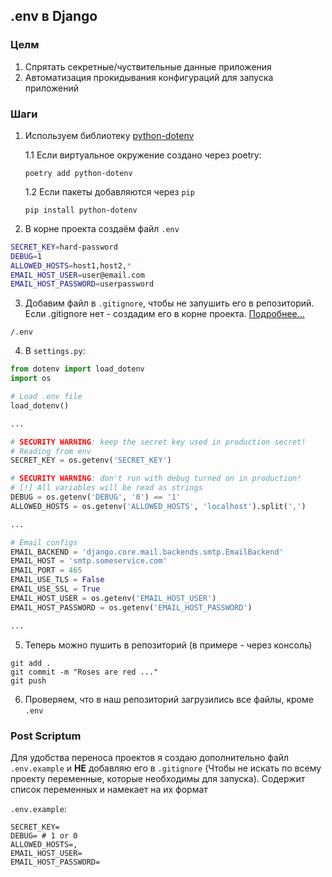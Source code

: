 ## .env в Django

### Целм

1. Спрятать секретные/чуствительные данные приложения
2. Автоматизация прокидывания конфигураций для запуска приложений

### Шаги
1. Используем библиотеку [python-dotenv](https://pypi.org/project/python-dotenv/)

    1.1 Если виртуальное окружение создано через poetry:
    ```
    poetry add python-dotenv
    ```
   
    1.2 Если пакеты добавляются через `pip`
    ```
    pip install python-dotenv
    ```

2. В корне проекта создаём файл `.env`
```bash
SECRET_KEY=hard-password
DEBUG=1
ALLOWED_HOSTS=host1,host2,*
EMAIL_HOST_USER=user@email.com
EMAIL_HOST_PASSWORD=userpassword
```

3. Добавим файл в `.gitignore`, чтобы не запушить его в репозиторий. Если .gitignore нет - создадим его в корне проекта.
[Подробнее...](https://www.atlassian.com/ru/git/tutorials/saving-changes/gitignore)
```
/.env
```

4. В `settings.py`:
```python
from dotenv import load_dotenv
import os

# Load .env file
load_dotenv()

...

# SECURITY WARNING: keep the secret key used in production secret!
# Reading from env
SECRET_KEY = os.getenv('SECRET_KEY')

# SECURITY WARNING: don't run with debug turned on in production!
# [!] All variables will be read as strings
DEBUG = os.getenv('DEBUG', '0') == '1'
ALLOWED_HOSTS = os.getenv('ALLOWED_HOSTS', 'localhost').split(',')

...

# Email configs
EMAIL_BACKEND = 'django.core.mail.backends.smtp.EmailBackend'
EMAIL_HOST = 'smtp.someservice.com'
EMAIL_PORT = 465
EMAIL_USE_TLS = False
EMAIL_USE_SSL = True
EMAIL_HOST_USER = os.getenv('EMAIL_HOST_USER')
EMAIL_HOST_PASSWORD = os.getenv('EMAIL_HOST_PASSWORD')

...

```
5. Теперь можно пушить в репозиторий (в примере - через консоль)
```
git add .
git commit -m "Roses are red ..."
git push
```

6. Проверяем, что в наш репозиторий загрузились все файлы, кроме `.env`

### Post Scriptum
Для удобства переноса проектов я создаю дополнительно файл `.env.example` и __НЕ__ добавляю его в `.gitignore`
(Чтобы не искать по всему проекту переменные, которые необходимы для запуска). Содержит список переменных и намекает на их формат

`.env.example`:
```
SECRET_KEY=
DEBUG= # 1 or 0 
ALLOWED_HOSTS=,
EMAIL_HOST_USER=
EMAIL_HOST_PASSWORD=
```
